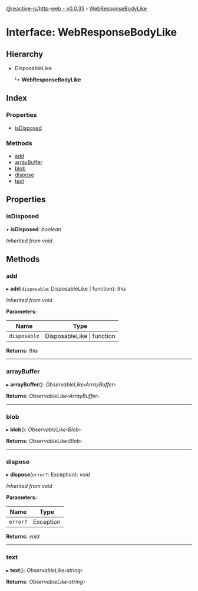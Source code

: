 [@reactive-js/http-web - v0.0.35](../README.md) › [WebResponseBodyLike](webresponsebodylike.md)

# Interface: WebResponseBodyLike

## Hierarchy

* DisposableLike

  ↳ **WebResponseBodyLike**

## Index

### Properties

* [isDisposed](webresponsebodylike.md#isdisposed)

### Methods

* [add](webresponsebodylike.md#add)
* [arrayBuffer](webresponsebodylike.md#arraybuffer)
* [blob](webresponsebodylike.md#blob)
* [dispose](webresponsebodylike.md#dispose)
* [text](webresponsebodylike.md#text)

## Properties

###  isDisposed

• **isDisposed**: *boolean*

*Inherited from void*

## Methods

###  add

▸ **add**(`disposable`: DisposableLike | function): *this*

*Inherited from void*

**Parameters:**

Name | Type |
------ | ------ |
`disposable` | DisposableLike &#124; function |

**Returns:** *this*

___

###  arrayBuffer

▸ **arrayBuffer**(): *ObservableLike‹ArrayBuffer›*

**Returns:** *ObservableLike‹ArrayBuffer›*

___

###  blob

▸ **blob**(): *ObservableLike‹Blob›*

**Returns:** *ObservableLike‹Blob›*

___

###  dispose

▸ **dispose**(`error?`: Exception): *void*

*Inherited from void*

**Parameters:**

Name | Type |
------ | ------ |
`error?` | Exception |

**Returns:** *void*

___

###  text

▸ **text**(): *ObservableLike‹string›*

**Returns:** *ObservableLike‹string›*
